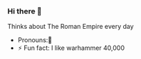 ### Hi there 👋
Thinks about The Roman Empire every day 
-  Pronouns:🤮
- ⚡ Fun fact: I like warhammer 40,000
